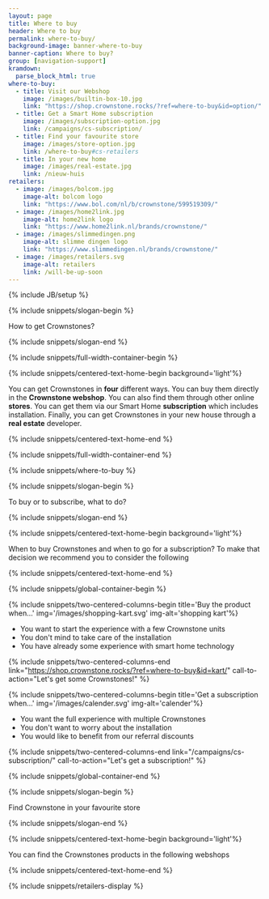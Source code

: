```yaml
---
layout: page
title: Where to buy
header: Where to buy
permalink: where-to-buy/
background-image: banner-where-to-buy
banner-caption: Where to buy?
group: [navigation-support]
kramdown:
  parse_block_html: true
where-to-buy:
  - title: Visit our Webshop
    image: /images/builtin-box-10.jpg
    link: "https://shop.crownstone.rocks/?ref=where-to-buy&id=option/"
  - title: Get a Smart Home subscription
    image: /images/subscription-option.jpg
    link: /campaigns/cs-subscription/
  - title: Find your favourite store
    image: /images/store-option.jpg
    link: /where-to-buy#cs-retailers
  - title: In your new home
    image: /images/real-estate.jpg
    link: /nieuw-huis
retailers:
  - image: /images/bolcom.jpg
    image-alt: bolcom logo
    link: "https://www.bol.com/nl/b/crownstone/599519309/"
  - image: /images/home2link.jpg
    image-alt: home2link logo
    link: "https://www.home2link.nl/brands/crownstone/"
  - image: /images/slimmedingen.png
    image-alt: slimme dingen logo
    link: "https://www.slimmedingen.nl/brands/crownstone/"
  - image: /images/retailers.svg
    image-alt: retailers
    link: /will-be-up-soon
---
```



{% include JB/setup %}


{% include snippets/slogan-begin %}

How to get Crownstones?

{% include snippets/slogan-end %}

{% include snippets/full-width-container-begin %}

{% include snippets/centered-text-home-begin background='light'%}

You can get Crownstones in **four** different ways. You can buy them directly in the **Crownstone webshop**. 
You can also find them through other online **stores**.
You can get them via our Smart Home **subscription** which includes installation.
Finally, you can get Crownstones in your new house through a **real estate** developer.

{% include snippets/centered-text-home-end %}

{% include snippets/full-width-container-end %}


{% include snippets/where-to-buy %}


{% include snippets/slogan-begin %}

To buy or to subscribe, what to do?

{% include snippets/slogan-end %}


{% include snippets/centered-text-home-begin background='light'%}

When to buy Crownstones and when to go for a subscription?
To make that decision we recommend you to consider the following

{% include snippets/centered-text-home-end %}


{% include snippets/global-container-begin %}

{% include snippets/two-centered-columns-begin  title='Buy the product when...' img='/images/shopping-kart.svg' img-alt='shopping kart'%}

- You want to start the experience with a few Crownstone units 
- You don't mind to take care of the installation 
- You have already some experience with smart home technology

{% include snippets/two-centered-columns-end  link="https://shop.crownstone.rocks/?ref=where-to-buy&id=kart/" call-to-action="Let's get some Crownstones!" %}



{% include snippets/two-centered-columns-begin  title='Get a subscription when...' img='/images/calender.svg' img-alt='calender'%}

- You want the full experience with multiple Crownstones
- You don't want to worry about the installation
- You would like to benefit from our referral discounts

{% include snippets/two-centered-columns-end  link="/campaigns/cs-subscription/" call-to-action="Let's get a subscription!" %}


{% include snippets/global-container-end %}

{% include snippets/slogan-begin %}

Find Crownstone in your favourite store

{% include snippets/slogan-end %}

{% include snippets/centered-text-home-begin background='light'%}

You can find the Crownstones products in the following webshops

{% include snippets/centered-text-home-end %}


{% include snippets/retailers-display %}